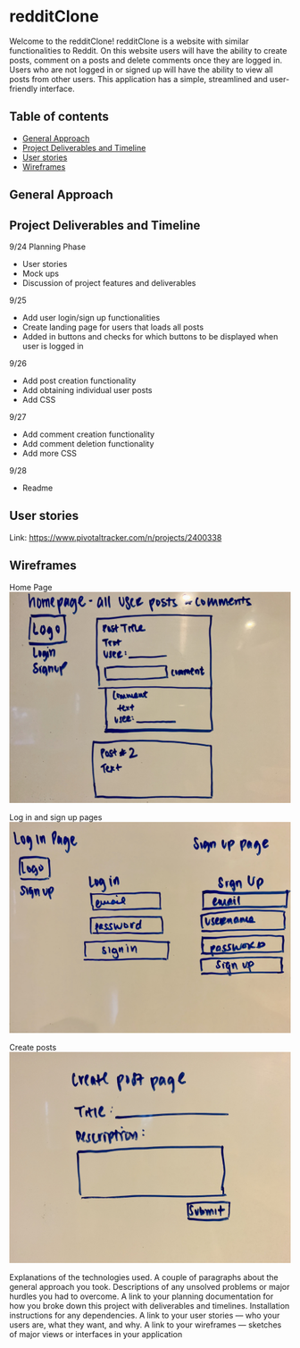 # redditClone

Welcome to the redditClone! redditClone is a website with similar functionalities to Reddit. On this website users will have the ability to create posts, comment on a posts and delete comments once they are logged in. Users who are not logged in or signed up will have the ability to view all posts from other users. This application has a simple, streamlined and user-friendly interface.

## Table of contents
* [General Approach](#general-approach)
* [Project Deliverables and Timeline](#project-deliverables-and-timeline)
* [User stories](#user-stories)
* [Wireframes](#wireframes)


## General Approach


## Project Deliverables and Timeline

9/24
Planning Phase
-	User stories
-	Mock ups
-	Discussion of project features and deliverables

9/25
-	Add user login/sign up functionalities
-	Create landing page for users that loads all posts 
-	Added in buttons and checks for which buttons to be displayed when user is logged in

9/26
-	Add post creation functionality 
-	Add obtaining individual user posts
-	Add CSS

9/27
-	Add comment creation functionality
-	Add comment deletion functionality
-	Add more CSS

9/28
-	Readme

## User stories
Link:   https://www.pivotaltracker.com/n/projects/2400338

## Wireframes
Home Page
![alt text](https://github.com/stchen1012/redditClone/blob/master/image/Home%20page.jpg)

Log in and sign up pages
![alt text](https://github.com/stchen1012/redditClone/blob/master/image/Log%20in%20and%20Sign%20up.jpg)

Create posts
![alt text](https://github.com/stchen1012/redditClone/blob/master/image/Create%20Post.jpg)

Explanations of the technologies used.
A couple of paragraphs about the general approach you took.
Descriptions of any unsolved problems or major hurdles you had to overcome.
A link to your planning documentation for how you broke down this project with deliverables and timelines.
Installation instructions for any dependencies.
A link to your user stories — who your users are, what they want, and why.
A link to your wireframes — sketches of major views or interfaces in your application

